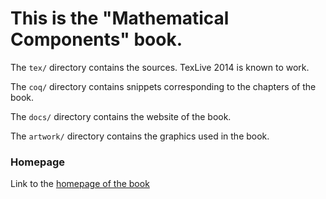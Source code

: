 # This is the "Mathematical Components" book.

The `tex/` directory contains the sources.  TexLive 2014 is
known to work.

The `coq/` directory contains snippets corresponding to the chapters
of the book.

The `docs/` directory contains the website of the book.

The `artwork/` directory contains the graphics used in the book.

### Homepage

Link to the [homepage of the book](https://math-comp.github.io/mcb)

